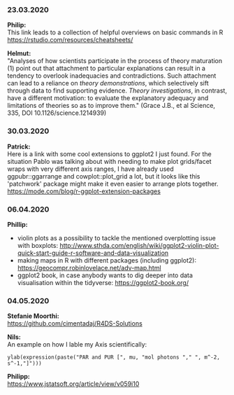### 23.03.2020

__Philip:__   
This link leads to a collection of helpful overviews on basic commands in R
https://rstudio.com/resources/cheatsheets/

__Helmut:__  
"Analyses of how scientists participate in the process of theory maturation (1) point out that attachment to particular explanations can result in a tendency to overlook inadequacies and contradictions. Such attachment can lead to a reliance on _theory demonstrations_, which selectively sift through data to find supporting evidence. _Theory investigations_, in contrast, have a different motivation: to evaluate the explanatory adequacy and limitations of theories so as to improve them."
(Grace J.B., et al Science, 335, DOI 10.1126/science.1214939)


### 30.03.2020

__Patrick:__  
Here is a link with some cool extensions to ggplot2 I just found. For the situation Pablo was talking about with needing to make plot grids/facet wraps with very different axis ranges, I have already used ggpubr::ggarrange and cowplot::plot_grid a lot, but it looks like this 'patchwork' package might make it even easier to arrange plots together.
https://mode.com/blog/r-ggplot-extension-packages


### 06.04.2020

__Phillip:__  
* violin plots as a possibility to tackle the mentioned overplotting issue with boxplots:  http://www.sthda.com/english/wiki/ggplot2-violin-plot-quick-start-guide-r-software-and-data-visualization  
* making maps in R with different packages (including ggplot2): https://geocompr.robinlovelace.net/adv-map.html  
* ggplot2 book, in case anybody wants to dig deeper into data visualisation within the tidyverse: https://ggplot2-book.org/  

### 04.05.2020

__Stefanie Moorthi:__  
https://github.com/cimentadaj/R4DS-Solutions

__Nils:__  
An example on how I lable my Axis scientifically:
```{r, echo=FALSE}
ylab(expression(paste("PAR and PUR [", mu, "mol photons "," ", m^-2, s^-1,"]")))  
```

__Philipp:__  
https://www.jstatsoft.org/article/view/v059i10


